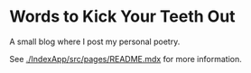 # Words to Kick Your Teeth Out

A small blog where I post my personal poetry.

See [./IndexApp/src/pages/README.mdx](./IndexApp/src/pages/README.mdx) for more
information.
